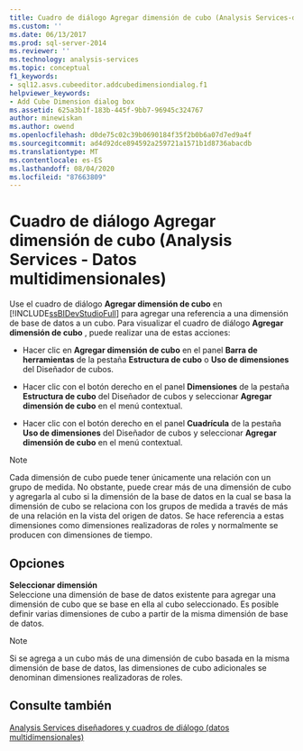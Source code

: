 ```yaml
---
title: Cuadro de diálogo Agregar dimensión de cubo (Analysis Services-datos multidimensionales) | Microsoft Docs
ms.custom: ''
ms.date: 06/13/2017
ms.prod: sql-server-2014
ms.reviewer: ''
ms.technology: analysis-services
ms.topic: conceptual
f1_keywords:
- sql12.asvs.cubeeditor.addcubedimensiondialog.f1
helpviewer_keywords:
- Add Cube Dimension dialog box
ms.assetid: 625a3b1f-183b-445f-9bb7-96945c324767
author: minewiskan
ms.author: owend
ms.openlocfilehash: d0de75c02c39b0690184f35f2b0b6a07d7ed9a4f
ms.sourcegitcommit: ad4d92dce894592a259721a1571b1d8736abacdb
ms.translationtype: MT
ms.contentlocale: es-ES
ms.lasthandoff: 08/04/2020
ms.locfileid: "87663809"
---
```

# <a name="add-cube-dimension-dialog-box-analysis-services---multidimensional-data"></a>Cuadro de diálogo Agregar dimensión de cubo (Analysis Services - Datos multidimensionales)
  Use el cuadro de diálogo **Agregar dimensión de cubo** en [!INCLUDE[ssBIDevStudioFull](../includes/ssbidevstudiofull-md.md)] para agregar una referencia a una dimensión de base de datos a un cubo. Para visualizar el cuadro de diálogo **Agregar dimensión de cubo** , puede realizar una de estas acciones:  
  
-   Hacer clic en **Agregar dimensión de cubo** en el panel **Barra de herramientas** de la pestaña **Estructura de cubo** o **Uso de dimensiones** del Diseñador de cubos.  
  
-   Hacer clic con el botón derecho en el panel **Dimensiones** de la pestaña **Estructura de cubo** del Diseñador de cubos y seleccionar **Agregar dimensión de cubo** en el menú contextual.  
  
-   Hacer clic con el botón derecho en el panel **Cuadrícula** de la pestaña **Uso de dimensiones** del Diseñador de cubos y seleccionar **Agregar dimensión de cubo** en el menú contextual.  
  
> [!NOTE]  
>  Cada dimensión de cubo puede tener únicamente una relación con un grupo de medida. No obstante, puede crear más de una dimensión de cubo y agregarla al cubo si la dimensión de la base de datos en la cual se basa la dimensión de cubo se relaciona con los grupos de medida a través de más de una relación en la vista del origen de datos. Se hace referencia a estas dimensiones como dimensiones realizadoras de roles y normalmente se producen con dimensiones de tiempo.  
  
## <a name="options"></a>Opciones  
 **Seleccionar dimensión**  
 Seleccione una dimensión de base de datos existente para agregar una dimensión de cubo que se base en ella al cubo seleccionado. Es posible definir varias dimensiones de cubo a partir de la misma dimensión de base de datos.  
  
> [!NOTE]  
>  Si se agrega a un cubo más de una dimensión de cubo basada en la misma dimensión de base de datos, las dimensiones de cubo adicionales se denominan dimensiones realizadoras de roles.  
  
## <a name="see-also"></a>Consulte también  
 [Analysis Services diseñadores y cuadros de diálogo &#40;datos multidimensionales&#41;](analysis-services-designers-and-dialog-boxes-multidimensional-data.md)  
  
  
